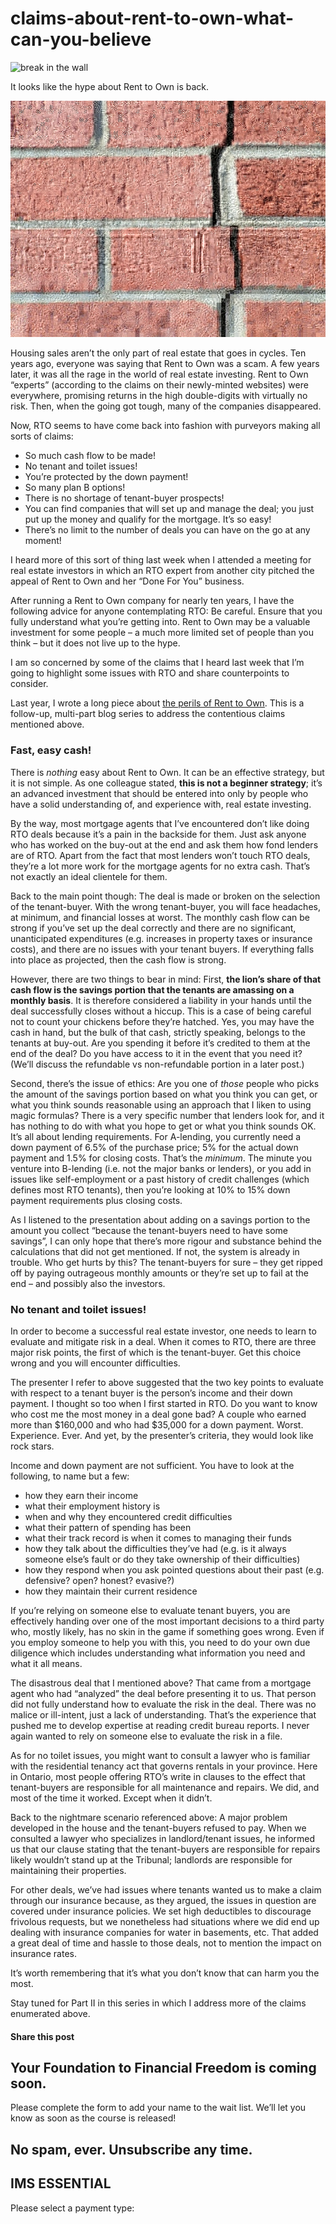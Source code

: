 # claims-about-rent-to-own-what-can-you-believe
![break in the wall](https://yourfinanciallaunchpad.com/wp-content/uploads/elementor/thumbs/break-in-the-wall-1185086-qdc6cqrbkvkqbvm1juw1iusf84sbync09asazw9q4o.jpg "Processed by: Helicon Filter;  MINOLTA DIGITAL CAMERA")

It looks like the hype about Rent to Own is back.

![](attachments/break-in-the-wall-1185086.jpg)

Housing sales aren’t the only part of real estate that goes in cycles. Ten years ago, everyone was saying that Rent to Own was a scam. A few years later, it was all the rage in the world of real estate investing. Rent to Own “experts” (according to the claims on their newly-minted websites) were everywhere, promising returns in the high double-digits with virtually no risk. Then, when the going got tough, many of the companies disappeared.

Now, RTO seems to have come back into fashion with purveyors making all sorts of claims:

- So much cash flow to be made!
- No tenant and toilet issues!
- You’re protected by the down payment!
- So many plan B options!
- There is no shortage of tenant-buyer prospects!
- You can find companies that will set up and manage the deal; you just put up the money and qualify for the mortgage. It’s so easy!
- There’s no limit to the number of deals you can have on the go at any moment!

I heard more of this sort of thing last week when I attended a meeting for real estate investors in which an RTO expert from another city pitched the appeal of Rent to Own and her “Done For You” business.

After running a Rent to Own company for nearly ten years, I have the following advice for anyone contemplating RTO: Be careful. Ensure that you fully understand what you’re getting into. Rent to Own may be a valuable investment for some people – a much more limited set of people than you think – but it does not live up to the hype.

I am so concerned by some of the claims that I heard last week that I’m going to highlight some issues with RTO and share counterpoints to consider.

Last year, I wrote a long piece about [the perils of Rent to Own](https://yflmainprod.wpengine.com/2016/10/why-i-no-longer-do-rent-to-own/). This is a follow-up, multi-part blog series to address the contentious claims mentioned above.

### Fast, easy cash!

There is *nothing* easy about Rent to Own. It can be an effective strategy, but it is not simple. As one colleague stated, **this is not a beginner strategy**; it’s an advanced investment that should be entered into only by people who have a solid understanding of, and experience with, real estate investing.

By the way, most mortgage agents that I’ve encountered don’t like doing RTO deals because it’s a pain in the backside for them. Just ask anyone who has worked on the buy-out at the end and ask them how fond lenders are of RTO. Apart from the fact that most lenders won’t touch RTO deals, they’re a lot more work for the mortgage agents for no extra cash. That’s not exactly an ideal clientele for them.

Back to the main point though: The deal is made or broken on the selection of the tenant-buyer. With the wrong tenant-buyer, you will face headaches, at minimum, and financial losses at worst. The monthly cash flow can be strong if you’ve set up the deal correctly and there are no significant, unanticipated expenditures (e.g. increases in property taxes or insurance costs), and there are no issues with your tenant buyers. If everything falls into place as projected, then the cash flow is strong.

However, there are two things to bear in mind: First, **the lion’s share of that cash flow is the savings portion that the tenants are amassing on a monthly basis**. It is therefore considered a liability in your hands until the deal successfully closes without a hiccup. This is a case of being careful not to count your chickens before they’re hatched. Yes, you may have the cash in hand, but the bulk of that cash, strictly speaking, belongs to the tenants at buy-out. Are you spending it before it’s credited to them at the end of the deal? Do you have access to it in the event that you need it? (We’ll discuss the refundable vs non-refundable portion in a later post.)

Second, there’s the issue of ethics: Are you one of *those* people who picks the amount of the savings portion based on what you think you can get, or what you think sounds reasonable using an approach that I liken to using magic formulas? There is a very specific number that lenders look for, and it has nothing to do with what you hope to get or what you think sounds OK. It’s all about lending requirements. For A-lending, you currently need a down payment of 6.5% of the purchase price; 5% for the actual down payment and 1.5% for closing costs. That’s the *minimum*. The minute you venture into B-lending (i.e. not the major banks or lenders), or you add in issues like self-employment or a past history of credit challenges (which defines most RTO tenants), then you’re looking at 10% to 15% down payment requirements plus closing costs.

As I listened to the presentation about adding on a savings portion to the amount you collect “because the tenant-buyers need to have some savings”, I can only hope that there’s more rigour and substance behind the calculations that did not get mentioned. If not, the system is already in trouble. Who get hurts by this? The tenant-buyers for sure – they get ripped off by paying outrageous monthly amounts or they’re set up to fail at the end – and possibly also the investors.

### No tenant and toilet issues!

In order to become a successful real estate investor, one needs to learn to evaluate and mitigate risk in a deal. When it comes to RTO, there are three major risk points, the first of which is the tenant-buyer. Get this choice wrong and you will encounter difficulties.

The presenter I refer to above suggested that the two key points to evaluate with respect to a tenant buyer is the person’s income and their down payment. I thought so too when I first started in RTO. Do you want to know who cost me the most money in a deal gone bad? A couple who earned more than $160,000 and who had $35,000 for a down payment. Worst. Experience. Ever. And yet, by the presenter’s criteria, they would look like rock stars.

Income and down payment are not sufficient. You have to look at the following, to name but a few:

- how they earn their income
- what their employment history is
- when and why they encountered credit difficulties
- what their pattern of spending has been
- what their track record is when it comes to managing their funds
- how they talk about the difficulties they’ve had (e.g. is it always someone else’s fault or do they take ownership of their difficulties)
- how they respond when you ask pointed questions about their past (e.g. defensive? open? honest? evasive?)
- how they maintain their current residence

If you’re relying on someone else to evaluate tenant buyers, you are effectively handing over one of the most important decisions to a third party who, mostly likely, has no skin in the game if something goes wrong. Even if you employ someone to help you with this, you need to do your own due diligence which includes understanding what information you need and what it all means.

The disastrous deal that I mentioned above? That came from a mortgage agent who had “analyzed” the deal before presenting it to us. That person did not fully understand how to evaluate the risk in the deal. There was no malice or ill-intent, just a lack of understanding. That’s the experience that pushed me to develop expertise at reading credit bureau reports. I never again wanted to rely on someone else to evaluate the risk in a file.

As for no toilet issues, you might want to consult a lawyer who is familiar with the residential tenancy act that governs rentals in your province. Here in Ontario, most people offering RTO’s write in clauses to the effect that tenant-buyers are responsible for all maintenance and repairs. We did, and most of the time it worked. Except when it didn’t.

Back to the nightmare scenario referenced above: A major problem developed in the house and the tenant-buyers refused to pay. When we consulted a lawyer who specializes in landlord/tenant issues, he informed us that our clause stating that the tenant-buyers are responsible for repairs likely wouldn’t stand up at the Tribunal; landlords are responsible for maintaining their properties.

For other deals, we’ve had issues where tenants wanted us to make a claim through our insurance because, as they argued, the issues in question are covered under insurance policies. We set high deductibles to discourage frivolous requests, but we nonetheless had situations where we did end up dealing with insurance companies for water in basements, etc. That added a great deal of time and hassle to those deals, not to mention the impact on insurance rates.

It’s worth remembering that it’s what you don’t know that can harm you the most.

Stay tuned for Part II in this series in which I address more of the claims enumerated above.

#### Share this post

## Your Foundation to Financial Freedom is coming soon.

Please complete the form to add your name to the wait list. We’ll let you know as soon as the course is released!

## No spam, ever. Unsubscribe any time.

## IMS ESSENTIAL

Please select a payment type:
